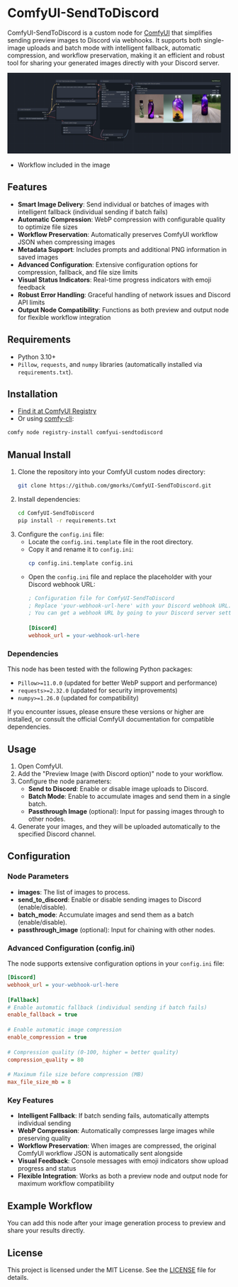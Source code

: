 # ComfyUI-SendToDiscord

ComfyUI-SendToDiscord is a custom node for [ComfyUI](https://github.com/comfyanonymous/ComfyUI) that simplifies sending preview images to Discord via webhooks. It supports both single-image uploads and batch mode with intelligent fallback, automatic compression, and workflow preservation, making it an efficient and robust tool for sharing your generated images directly with your Discord server.

![Node Preview](examples/workflow.png "Node Example")
- Workflow included in the image

## Features
- **Smart Image Delivery**: Send individual or batches of images with intelligent fallback (individual sending if batch fails)
- **Automatic Compression**: WebP compression with configurable quality to optimize file sizes
- **Workflow Preservation**: Automatically preserves ComfyUI workflow JSON when compressing images
- **Metadata Support**: Includes prompts and additional PNG information in saved images
- **Advanced Configuration**: Extensive configuration options for compression, fallback, and file size limits
- **Visual Status Indicators**: Real-time progress indicators with emoji feedback
- **Robust Error Handling**: Graceful handling of network issues and Discord API limits
- **Output Node Compatibility**: Functions as both preview and output node for flexible workflow integration

## Requirements
- Python 3.10+
- `Pillow`, `requests`, and `numpy` libraries (automatically installed via `requirements.txt`).

## Installation
- [Find it at ComfyUI Registry](https://registry.comfy.org/publishers/gmorks/nodes/comfyui-sendtodiscord) 
- Or using [comfy-cli](https://docs.comfy.org/comfy-cli/getting-started):

```bash
comfy node registry-install comfyui-sendtodiscord
```

## Manual Install
1. Clone the repository into your ComfyUI custom nodes directory:
    ```bash
    git clone https://github.com/gmorks/ComfyUI-SendToDiscord.git
    ```
2. Install dependencies:
    ```bash
    cd ComfyUI-SendToDiscord
    pip install -r requirements.txt
    ```
3. Configure the `config.ini` file:
    - Locate the `config.ini.template` file in the root directory.
    - Copy it and rename it to `config.ini`:
        ```bash
        cp config.ini.template config.ini
        ```
    - Open the `config.ini` file and replace the placeholder with your Discord webhook URL:
        ```ini
        ; Configuration file for ComfyUI-SendToDiscord
        ; Replace 'your-webhook-url-here' with your Discord webhook URL.
        ; You can get a webhook URL by going to your Discord server settings, then Integrations, then Webhooks, then New Webhook.

        [Discord]
        webhook_url = your-webhook-url-here
        ```
### Dependencies
This node has been tested with the following Python packages:

- `Pillow>=11.0.0` (updated for better WebP support and performance)
- `requests>=2.32.0` (updated for security improvements)
- `numpy>=1.26.0` (updated for compatibility)

If you encounter issues, please ensure these versions or higher are installed, or consult the official ComfyUI documentation for compatible dependencies.

## Usage

1. Open ComfyUI.
2. Add the "Preview Image (with Discord option)" node to your workflow.
3. Configure the node parameters:
    - **Send to Discord**: Enable or disable image uploads to Discord.
    - **Batch Mode**: Enable to accumulate images and send them in a single batch.
    - **Passthrough Image** (optional): Input for passing images through to other nodes.
4. Generate your images, and they will be uploaded automatically to the specified Discord channel.

## Configuration

### Node Parameters

- **images**: The list of images to process.
- **send_to_discord**: Enable or disable sending images to Discord (enable/disable).
- **batch_mode**: Accumulate images and send them as a batch (enable/disable).
- **passthrough_image** (optional): Input for chaining with other nodes.

### Advanced Configuration (config.ini)

The node supports extensive configuration options in your `config.ini` file:

```ini
[Discord]
webhook_url = your-webhook-url-here

[Fallback]
# Enable automatic fallback (individual sending if batch fails)
enable_fallback = true

# Enable automatic image compression
enable_compression = true

# Compression quality (0-100, higher = better quality)
compression_quality = 80

# Maximum file size before compression (MB)
max_file_size_mb = 8
```

### Key Features

- **Intelligent Fallback**: If batch sending fails, automatically attempts individual sending
- **WebP Compression**: Automatically compresses large images while preserving quality
- **Workflow Preservation**: When images are compressed, the original ComfyUI workflow JSON is automatically sent alongside
- **Visual Feedback**: Console messages with emoji indicators show upload progress and status
- **Flexible Integration**: Works as both a preview node and output node for maximum workflow compatibility

## Example Workflow

You can add this node after your image generation process to preview and share your results directly.

## License

This project is licensed under the MIT License. See the [LICENSE](LICENSE) file for details.
